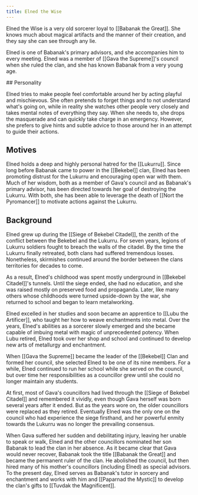 ```yaml
---
title: Elned the Wise
---
```


Elned the Wise is a very old sorcerer loyal to [[Babanak the Great]]. She knows much about magical artifacts and the manner of their creation, and they say she can see through any lie.

Elned is one of Babanak's primary advisors, and she accompanies him to every meeting. Elned was a member of [[Gava the Supreme]]'s council when she ruled the clan, and she has known Babanak from a very young age.

<spoiler>
## Personality

Elned tries to make people feel comfortable around her by acting playful and mischievous. She often pretends to forget things and to not understand what's going on, while in reality she watches other people very closely and takes mental notes of everything they say. When she needs to, she drops the masquerade and can quickly take charge in an emergency. However, she prefers to give hints and subtle advice to those around her in an attempt to guide their actions.

## Motives

Elned holds a deep and highly personal hatred for the [[Lukurru]]. Since long before Babanak came to power in the [[Bekebel]] clan, Elned has been promoting distrust for the Lukurru and encouraging open war with them. Much of her wisdom, both as a member of Gava's council and as Babanak's primary advisor, has been directed towards her goal of destroying the Lukurru. With both, she has been able to leverage the death of [[Nort the Pyromancer]] to motivate actions against the Lukurru.

## Background

Elned grew up during the [[Siege of Bekebel Citadel]], the zenith of the conflict between the Bekebel and the Lukurru. For seven years, legions of Lukurru soldiers fought to breach the walls of the citadel. By the time the Lukurru finally retreated, both clans had suffered tremendous losses. Nonetheless, skirmishes continued around the border between the clans territories for decades to come.

As a result, Elned's childhood was spent mostly underground in [[Bekebel Citadel]]'s tunnels. Until the siege ended, she had no education, and she was raised mostly on preserved food and propaganda. Later, like many others whose childhoods were turned upside-down by the war, she returned to school and began to learn metalworking.

Elned excelled in her studies and soon became an apprentice to [[Lubu the Artificer]], who taught her how to weave enchantments into metal. Over the years, Elned's abilities as a sorcerer slowly emerged and she became capable of imbuing metal with magic of unprecedented potency. When Lubu retired, Elned took over her shop and school and continued to develop new arts of metallurgy and enchantment.

When [[Gava the Supreme]] became the leader of the [[Bekebel]] Clan and formed her council, she selected Elned to be one of its nine members. For a while, Elned continued to run her school while she served on the council, but over time her responsibilities as a councillor grew until she could no longer maintain any students.

At first, most of Gava's councillors had lived through the [[Siege of Bekebel Citadel]] and remembered it vividly, even though Gava herself was born several years after it ended. But as the years wore on, the older councillors were replaced as they retired. Eventually Elned was the only one on the council who had experience the siege firsthand, and her powerful enmity towards the Lukurru was no longer the prevailing consensus.

When Gava suffered her sudden and debilitating injury, leaving her unable to speak or walk, Elned and the other councillors nominated her son Babanak to lead the clan in her absence. As it became clear that Gava would never recover, Babanak took the title [[Babanak the Great]] and became the permanent ruler of the clan. He abolished the council, but then hired many of his mother's councillors (including Elned) as special advisors. To the present day, Elned serves as Babanak's tutor in sorcery and enchantment and works with him and [[Paparnad the Mystic]] to develop the clan's gifts to [[Tuvdak the Magnificent]].

</spoiler>

